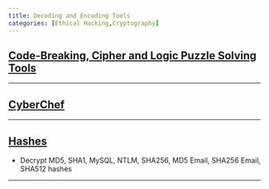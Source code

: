 ```yaml
---
title: Decoding and Encoding Tools
categories: [Ethical Hacking,Cryptography]
---
```


## [Code-Breaking, Cipher and Logic Puzzle Solving Tools](https://www.boxentriq.com/)

---

## [CyberChef](https://gchq.github.io/CyberChef/)

---

## [Hashes](https://hashes.com/en/decrypt/hash)

* Decrypt MD5, SHA1, MySQL, NTLM, SHA256, MD5 Email, SHA256 Email, SHA512 hashes

---
